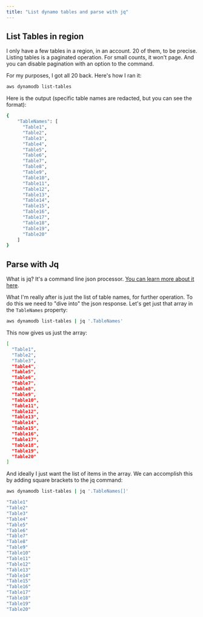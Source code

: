```yaml
---
title: "List dynamo tables and parse with jq"
---
```


## List Tables in region

I only have a few tables in a region, in an account. 20 of them, to be precise. Listing tables is a paginated operation. For small counts, it won't page. And you can disable pagination with an option to the command.

For my purposes, I got all 20 back. Here's how I ran it:

```bash
aws dynamodb list-tables
```

Here is the output (specific table names are redacted, but you can see the format):

```bash
{
    "TableNames": [
      "Table1",
      "Table2",
      "Table3",
      "Table4",
      "Table5",
      "Table6",
      "Table7",
      "Table8",
      "Table9",
      "Table10",
      "Table11",
      "Table12",
      "Table13",
      "Table14",
      "Table15",
      "Table16",
      "Table17",
      "Table18",
      "Table19",
      "Table20"
    ]
}
```

## Parse with Jq

What is jq? It's a command line json processor. [You can learn more about it here](https://stedolan.github.io/jq/).

What I'm really after is just the list of table names, for further operation. To do this we need to "dive into" the json response. Let's get just that array in the `TableNames` property:

```bash
aws dynamodb list-tables | jq '.TableNames'
```

This now gives us just the array:

```bash
[
  "Table1",
  "Table2",
  "Table3",
  "Table4",
  "Table5",
  "Table6",
  "Table7",
  "Table8",
  "Table9",
  "Table10",
  "Table11",
  "Table12",
  "Table13",
  "Table14",
  "Table15",
  "Table16",
  "Table17",
  "Table18",
  "Table19",
  "Table20"
]
```

And ideally I just want the list of items in the array. We can accomplish this by adding square brackets to the jq command:

```bash
aws dynamodb list-tables | jq '.TableNames[]'
```

```bash
"Table1"
"Table2"
"Table3"
"Table4"
"Table5"
"Table6"
"Table7"
"Table8"
"Table9"
"Table10"
"Table11"
"Table12"
"Table13"
"Table14"
"Table15"
"Table16"
"Table17"
"Table18"
"Table19"
"Table20"
```
